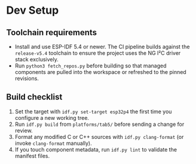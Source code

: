 # Dev Setup

## Toolchain requirements

- Install and use ESP-IDF 5.4 or newer. The CI pipeline builds against the
  `release-v5.4` toolchain to ensure the project uses the NG I²C driver stack
  exclusively.
- Run `python3 fetch_repos.py` before building so that managed components are
  pulled into the workspace or refreshed to the pinned revisions.

## Build checklist

1. Set the target with `idf.py set-target esp32p4` the first time you configure a
   new working tree.
2. Run `idf.py build` from `platforms/tab5/` before sending a change for review.
3. Format any modified C or C++ sources with `idf.py clang-format` (or invoke
   `clang-format` manually).
4. If you touch component metadata, run `idf.py lint` to validate the manifest
   files.
